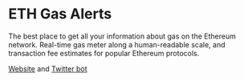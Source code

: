 # ETH Gas Alerts

The best place to get all your information about gas on the Ethereum network. Real-time gas meter along a human-readable scale, and transaction fee estimates for popular Ethereum protocols.

[Website](/web/README.md) and [Twitter bot](/twitter-bot/README.md)
